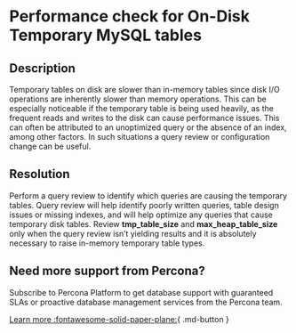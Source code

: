 # Performance check for On-Disk Temporary MySQL tables
## Description
Temporary tables on disk are slower than in-memory tables since disk I/O operations are inherently slower than memory operations. This can be especially noticeable if the temporary table is being used heavily, as the frequent reads and writes to the disk can cause performance issues. 
This can often be attributed to an unoptimized query or the absence of an index, among other factors. In such situations a query review or configuration change can be useful.


## Resolution
Perform a query review to identify which queries are causing the temporary tables.
Query review will help identify poorly written queries, table design issues or missing indexes, and will help optimize any queries that cause temporary disk tables.
Review **tmp_table_size** and **max_heap_table_size** only when the query review isn’t yielding results and it is absolutely necessary to raise in-memory temporary table types.

## Need more support from Percona?
Subscribe to Percona Platform to get database support with guaranteed SLAs or proactive database management services from the Percona team.

[Learn more :fontawesome-solid-paper-plane:](https://per.co.na/subscribe){ .md-button }

